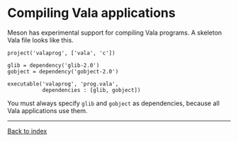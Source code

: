 Compiling Vala applications
==

Meson has experimental support for compiling Vala programs. A skeleton Vala file looks like this.

    project('valaprog', ['vala', 'c'])
    
    glib = dependency('glib-2.0')
    gobject = dependency('gobject-2.0')

    executable('valaprog', 'prog.vala',
               dependencies : [glib, gobject])

You must always specify `glib` and `gobject` as dependencies, because all Vala applications use them.

---

[Back to index](Manual)

